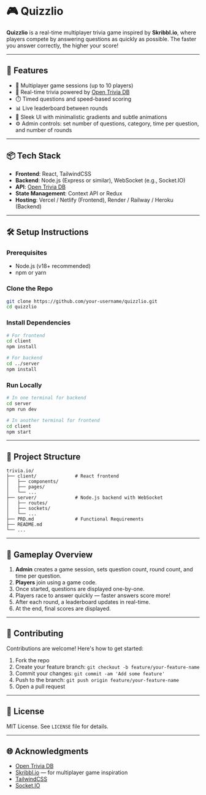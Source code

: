# 🎮 Quizzlio

**Quizzlio** is a real-time multiplayer trivia game inspired by **Skribbl.io**, where players compete by answering questions as quickly as possible. The faster you answer correctly, the higher your score!

---

## 🚀 Features

- 👥 Multiplayer game sessions (up to 10 players)
- 🧠 Real-time trivia powered by [Open Trivia DB](https://opentdb.com/)
- ⏱️ Timed questions and speed-based scoring
- 📊 Live leaderboard between rounds
- 🎨 Sleek UI with minimalistic gradients and subtle animations
- ⚙️ Admin controls: set number of questions, category, time per question, and number of rounds

---

## 📦 Tech Stack

- **Frontend**: React, TailwindCSS
- **Backend**: Node.js (Express or similar), WebSocket (e.g., Socket.IO)
- **API**: [Open Trivia DB](https://opentdb.com/api_config.php)
- **State Management**: Context API or Redux
- **Hosting**: Vercel / Netlify (Frontend), Render / Railway / Heroku (Backend)

---

## 🛠️ Setup Instructions

### Prerequisites
- Node.js (v18+ recommended)
- npm or yarn

### Clone the Repo
```bash
git clone https://github.com/your-username/quizzlio.git
cd quizzlio
```

### Install Dependencies
```bash
# For frontend
cd client
npm install

# For backend
cd ../server
npm install
```

### Run Locally
```bash
# In one terminal for backend
cd server
npm run dev

# In another terminal for frontend
cd client
npm start
```

---

## 🧪 Project Structure

```plaintext
trivia.io/
├── client/              # React frontend
│   ├── components/
│   ├── pages/
│   └── ...
├── server/              # Node.js backend with WebSocket
│   ├── routes/
│   ├── sockets/
│   └── ...
├── PRD.md               # Functional Requirements
├── README.md
└── ...
```

---

## 🧠 Gameplay Overview

1. **Admin** creates a game session, sets question count, round count, and time per question.
2. **Players** join using a game code.
3. Once started, questions are displayed one-by-one.
4. Players race to answer quickly — faster answers score more!
5. After each round, a leaderboard updates in real-time.
6. At the end, final scores are displayed.

---

## 🤝 Contributing

Contributions are welcome! Here's how to get started:

1. Fork the repo
2. Create your feature branch: `git checkout -b feature/your-feature-name`
3. Commit your changes: `git commit -am 'Add some feature'`
4. Push to the branch: `git push origin feature/your-feature-name`
5. Open a pull request

---

## 📄 License

MIT License. See `LICENSE` file for details.

---

## 🌐 Acknowledgments

- [Open Trivia DB](https://opentdb.com/)
- [Skribbl.io](https://skribbl.io/) — for multiplayer game inspiration
- [TailwindCSS](https://tailwindcss.com/)
- [Socket.IO](https://socket.io/)
